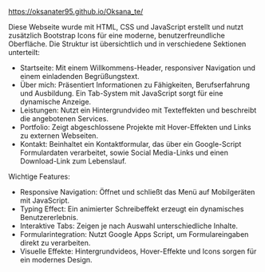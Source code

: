 https://oksanater95.github.io/Oksana_te/

Diese Webseite wurde mit HTML, CSS und JavaScript erstellt und nutzt zusätzlich Bootstrap Icons für eine moderne, benutzerfreundliche Oberfläche. Die Struktur ist übersichtlich und in verschiedene Sektionen unterteilt:

- Startseite: Mit einem Willkommens-Header, responsiver Navigation und einem einladenden Begrüßungstext.
- Über mich: Präsentiert Informationen zu Fähigkeiten, Berufserfahrung und Ausbildung. Ein Tab-System mit JavaScript sorgt für eine dynamische Anzeige.
- Leistungen: Nutzt ein Hintergrundvideo mit Texteffekten und beschreibt die angebotenen Services.
- Portfolio: Zeigt abgeschlossene Projekte mit Hover-Effekten und Links zu externen Webseiten.
- Kontakt: Beinhaltet ein Kontaktformular, das über ein Google-Script Formulardaten verarbeitet, sowie Social Media-Links und einen Download-Link zum Lebenslauf.

Wichtige Features:

- Responsive Navigation: Öffnet und schließt das Menü auf Mobilgeräten mit JavaScript.
- Typing Effect: Ein animierter Schreibeffekt erzeugt ein dynamisches Benutzererlebnis.
- Interaktive Tabs: Zeigen je nach Auswahl unterschiedliche Inhalte.
- Formularintegration: Nutzt Google Apps Script, um Formulareingaben direkt zu verarbeiten.
- Visuelle Effekte: Hintergrundvideos, Hover-Effekte und Icons sorgen für ein modernes Design.
